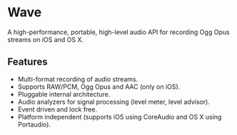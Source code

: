 # Wave

A high-performance, portable, high-level audio API for recording Ogg Opus streams on iOS and OS X.

## Features

- Multi-format recording of audio streams.
- Supports RAW/PCM, Ogg Opus and AAC (only on iOS).
- Pluggable internal architecture.
- Audio analyzers for signal processing (level meter, level advisor).
- Event driven and lock free.
- Platform independent (supports iOS using CoreAudio and OS X using Portaudio).
